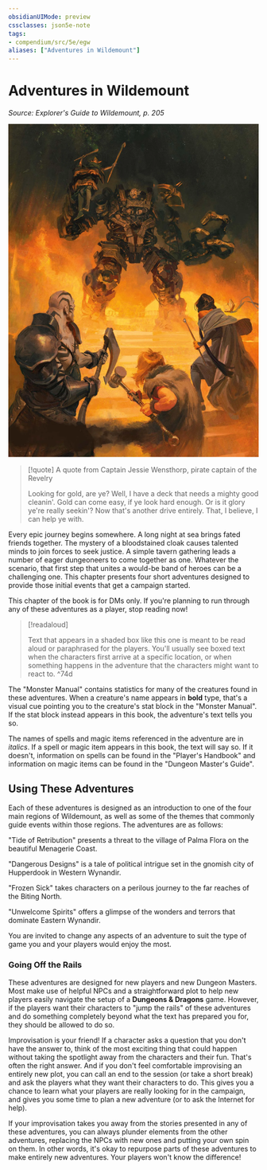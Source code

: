 ```yaml
---
obsidianUIMode: preview
cssclasses: json5e-note
tags:
- compendium/src/5e/egw
aliases: ["Adventures in Wildemount"]
---
```

# Adventures in Wildemount
*Source: Explorer's Guide to Wildemount, p. 205* 

![Adventurers confront the m...](https://raw.githubusercontent.com/5etools-mirror-3/5etools-img/main/book/EGW/105-05-01.webp#center "Adventurers confront the mad inventor Stahlmast and his deadly mechanical masterpiece, the Stahlmaster!")

> [!quote] A quote from Captain Jessie Wensthorp, pirate captain of the Revelry  
> 
> Looking for gold, are ye? Well, I have a deck that needs a mighty good cleanin'. Gold can come easy, if ye look hard enough. Or is it glory ye're really seekin'? Now that's another drive entirely. That, I believe, I can help ye with.

Every epic journey begins somewhere. A long night at sea brings fated friends together. The mystery of a bloodstained cloak causes talented minds to join forces to seek justice. A simple tavern gathering leads a number of eager dungeoneers to come together as one. Whatever the scenario, that first step that unites a would-be band of heroes can be a challenging one. This chapter presents four short adventures designed to provide those initial events that get a campaign started.

This chapter of the book is for DMs only. If you're planning to run through any of these adventures as a player, stop reading now!

> [!readaloud] 
> 
> Text that appears in a shaded box like this one is meant to be read aloud or paraphrased for the players. You'll usually see boxed text when the characters first arrive at a specific location, or when something happens in the adventure that the characters might want to react to.
^74d

The "Monster Manual" contains statistics for many of the creatures found in these adventures. When a creature's name appears in **bold** type, that's a visual cue pointing you to the creature's stat block in the "Monster Manual". If the stat block instead appears in this book, the adventure's text tells you so.

The names of spells and magic items referenced in the adventure are in *italics*. If a spell or magic item appears in this book, the text will say so. If it doesn't, information on spells can be found in the "Player's Handbook" and information on magic items can be found in the "Dungeon Master's Guide".

## Using These Adventures

Each of these adventures is designed as an introduction to one of the four main regions of Wildemount, as well as some of the themes that commonly guide events within those regions. The adventures are as follows:

"Tide of Retribution" presents a threat to the village of Palma Flora on the beautiful Menagerie Coast.

"Dangerous Designs" is a tale of political intrigue set in the gnomish city of Hupperdook in Western Wynandir.

"Frozen Sick" takes characters on a perilous journey to the far reaches of the Biting North.

"Unwelcome Spirits" offers a glimpse of the wonders and terrors that dominate Eastern Wynandir.

You are invited to change any aspects of an adventure to suit the type of game you and your players would enjoy the most.

### Going Off the Rails

These adventures are designed for new players and new Dungeon Masters. Most make use of helpful NPCs and a straightforward plot to help new players easily navigate the setup of a **Dungeons & Dragons** game. However, if the players want their characters to "jump the rails" of these adventures and do something completely beyond what the text has prepared you for, they should be allowed to do so.

Improvisation is your friend! If a character asks a question that you don't have the answer to, think of the most exciting thing that could happen without taking the spotlight away from the characters and their fun. That's often the right answer. And if you don't feel comfortable improvising an entirely new plot, you can call an end to the session (or take a short break) and ask the players what they want their characters to do. This gives you a chance to learn what your players are really looking for in the campaign, and gives you some time to plan a new adventure (or to ask the Internet for help).

If your improvisation takes you away from the stories presented in any of these adventures, you can always plunder elements from the other adventures, replacing the NPCs with new ones and putting your own spin on them. In other words, it's okay to repurpose parts of these adventures to make entirely new adventures. Your players won't know the difference!